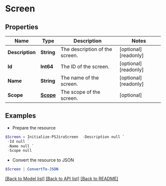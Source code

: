 # Screen
## Properties

Name | Type | Description | Notes
------------ | ------------- | ------------- | -------------
**Description** | **String** | The description of the screen. | [optional] [readonly] 
**Id** | **Int64** | The ID of the screen. | [optional] [readonly] 
**Name** | **String** | The name of the screen. | [optional] [readonly] 
**Scope** | [**Scope**](Scope.md) | The scope of the screen. | [optional] 

## Examples

- Prepare the resource
```powershell
$Screen = Initialize-PSJiraScreen  -Description null `
 -Id null `
 -Name null `
 -Scope null
```

- Convert the resource to JSON
```powershell
$Screen | ConvertTo-JSON
```

[[Back to Model list]](../README.md#documentation-for-models) [[Back to API list]](../README.md#documentation-for-api-endpoints) [[Back to README]](../README.md)

